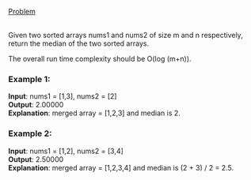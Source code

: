 [Problem](https://leetcode.com/problems/median-of-two-sorted-arrays/description/?envType=study-plan-v2&envId=top-interview-150)<br/><br/>

Given two sorted arrays nums1 and nums2 of size m and n respectively, return the median of the two sorted arrays.<br/>

The overall run time complexity should be O(log (m+n)).<br/>

 

### Example 1:

**Input**: nums1 = [1,3], nums2 = [2]<br/>
**Output**: 2.00000<br/>
**Explanation**: merged array = [1,2,3] and median is 2.<br/>

### Example 2:

**Input**: nums1 = [1,2], nums2 = [3,4]<br/>
**Output**: 2.50000<br/>
**Explanation**: merged array = [1,2,3,4] and median is (2 + 3) / 2 = 2.5.<br/>